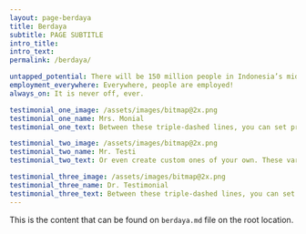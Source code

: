 ```yaml
---
layout: page-berdaya
title: Berdaya
subtitle: PAGE SUBTITLE
intro_title:
intro_text:
permalink: /berdaya/

untapped_potential: There will be 150 million people in Indonesia’s middle class by 2020. What if you could reach them easily?
employment_everywhere: Everywhere, people are employed!
always_on: It is never off, ever.

testimonial_one_image: /assets/images/bitmap@2x.png
testimonial_one_name: Mrs. Monial
testimonial_one_text: Between these triple-dashed lines, you can set predefined variables (see below for a reference) or even create custom ones of your own. These variables will then be available to you to access using Liquid tags both further down in the file and also in any layouts or includes that the page or post in question relies on.

testimonial_two_image: /assets/images/bitmap@2x.png
testimonial_two_name: Mr. Testi
testimonial_two_text: Or even create custom ones of your own. These variables will then be available to you to access using Liquid tags both further down in the file and also in any layouts or includes that the page or post in question relies on.

testimonial_three_image: /assets/images/bitmap@2x.png
testimonial_three_name: Dr. Testimonial
testimonial_three_text: Between these triple-dashed lines, you can set predefined variables (see below for a reference).
---
```


This is the content that can be found on `berdaya.md` file on the root location.
